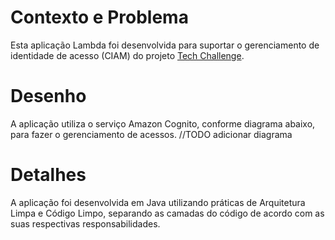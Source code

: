 # Contexto e Problema
Esta aplicação Lambda foi desenvolvida para suportar o gerenciamento de identidade de acesso (CIAM) do projeto [Tech Challenge](https://github.com/6SOATGP54/tech-challenge).

# Desenho
A aplicação utiliza o serviço Amazon Cognito, conforme diagrama abaixo, para fazer o gerenciamento de acessos.
//TODO adicionar diagrama

# Detalhes
A aplicação foi desenvolvida em Java utilizando práticas de Arquitetura Limpa e Código Limpo, separando as camadas do código de acordo com as suas respectivas responsabilidades.

